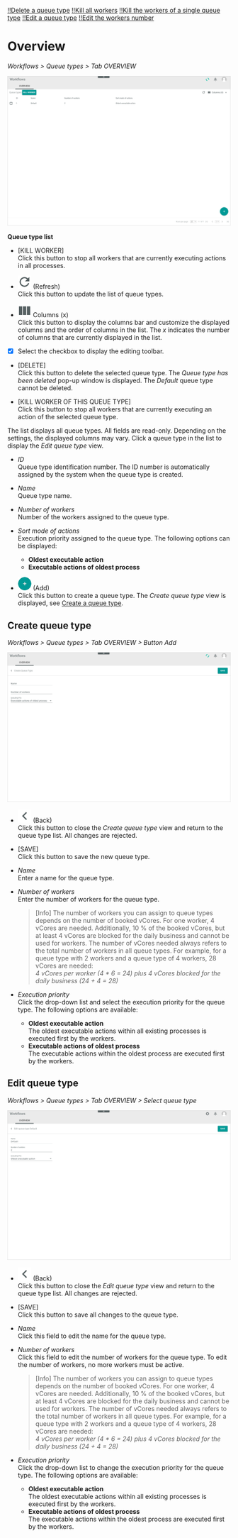 [!!Delete a queue type](../Integration/01_ConfigureQueueTypes.md#delete-a-queue-type)
[!!Kill all workers](../Integration/01_ConfigureQueueTypes.md#kill-all-workers)
[!!Kill the workers of a single queue type](../Integration/01_ConfigureQueueTypes.md#kill-the-workers-of-a-single-queue-type)
[!!Edit a queue type](../Integration/01_ConfigureQueueTypes.md#edit-a-queue-type)
[!!Edit the workers number](../Integration/01_ConfigureQueueTypes.md#edit-the-workers-number)


# Overview

*Workflows > Queue types > Tab OVERVIEW*

![Queue types](../../Assets/Screenshots/ActindoWorkFlow/QueueTypes/Overview.png "[Queue types]")

**Queue type list**

- [KILL WORKER]   
  Click this button to stop all workers that are currently executing actions in all processes.   

- ![Refresh](../../Assets/Icons/Refresh01.png "[Refresh]") (Refresh)   
  Click this button to update the list of queue types.

- ![Columns](../../Assets/Icons/Columns.png "[Columns]") Columns (x)   
  Click this button to display the columns bar and customize the displayed columns and the order of columns in the list. The *x* indicates the number of columns that are currently displayed in the list.

- [x]      
  Select the checkbox to display the editing toolbar.

- [DELETE]   
  Click this button to delete the selected queue type. The *Queue type has been deleted* pop-up window is displayed. The *Default* queue type cannot be deleted.  

- [KILL WORKER OF THIS QUEUE TYPE]   
  Click this button to stop all workers that are currently executing an action of the selected queue type.   

The list displays all queue types. All fields are read-only. Depending on the settings, the displayed columns may vary. Click a queue type in the list to display the *Edit queue type* view.    

- *ID*   
  Queue type identification number. The ID number is automatically assigned by the system when the queue type is created.

- *Name*   
  Queue type name.  

- *Number of workers*   
  Number of the workers assigned to the queue type.

- *Sort mode of actions*   
  Execution priority assigned to the queue type. The following options can be displayed:   
  - **Oldest executable action**
  - **Executable actions of oldest process**


- ![Add](../../Assets/Icons/Plus01.png "[Add]") (Add)   
  Click this button to create a queue type. The *Create queue type* view is displayed, see [Create a queue type](../Integration/01_ConfigureQueueTypes.md#create-a-queue-type).



## Create queue type

*Workflows > Queue types > Tab OVERVIEW > Button Add*

![Create queue type](../../Assets/Screenshots/ActindoWorkFlow/QueueTypes/CreateQueueType.png "[Create queue types]")

- ![Back](../../Assets/Icons/Back02.png "[Back]") (Back)   
  Click this button to close the *Create queue type* view and return to the queue type list. All changes are rejected.

- [SAVE]   
  Click this button to save the new queue type.

- *Name*   
  Enter a name for the queue type.  

- *Number of workers*   
  Enter the number of workers for the queue type.

  > [Info] The number of workers you can assign to queue types depends on the number of booked vCores. For one worker, 4 vCores are needed. Additionally, 10 % of the booked vCores, but at least 4 vCores are blocked for the daily business and cannot be used for workers. The number of vCores needed always refers to the total number of workers in all queue types. For example, for a queue type with 2 workers and a queue type of 4 workers, 28 vCores are needed:    
  *4 vCores per worker (4 \* 6 = 24) plus 4 vCores blocked for the daily business (24 + 4 = 28)*

- *Execution priority*   
  Click the drop-down list and select the execution priority for the queue type. The following options are available:
  - **Oldest executable action**   
    The oldest executable actions within all existing processes is executed first by the workers.
  - **Executable actions of oldest process**   
    The executable actions within the oldest process are executed first by the workers.



## Edit queue type

*Workflows > Queue types > Tab OVERVIEW > Select queue type*

![Edit queue type](../../Assets/Screenshots/ActindoWorkFlow/QueueTypes/EditQueueType.png "[Edit queue types]")


- ![Back](../../Assets/Icons/Back02.png "[Back]") (Back)   
  Click this button to close the *Edit queue type* view and return to the queue type list. All changes are rejected.

- [SAVE]   
  Click this button to save all changes to the queue type.

- *Name*   
  Click this field to edit the name for the queue type.  

- *Number of workers*   
  Click this field to edit the number of workers for the queue type. To edit the number of workers, no more workers must be active.   

  > [Info] The number of workers you can assign to queue types depends on the number of booked vCores. For one worker, 4 vCores are needed. Additionally, 10 % of the booked vCores, but at least 4 vCores are blocked for the daily business and cannot be used for workers. The number of vCores needed always refers to the total number of workers in all queue types. For example, for a queue type with 2 workers and a queue type of 4 workers, 28 vCores are needed:   
  *4 vCores per worker (4 \* 6 = 24) plus 4 vCores blocked for the daily business (24 + 4 = 28)*

- *Execution priority*   
  Click the drop-down list to change the execution priority for the queue type. The following options are available:
  - **Oldest executable action**   
    The oldest executable actions within all existing processes is executed first by the workers.
  - **Executable actions of oldest process**   
    The executable actions within the oldest process are executed first by the workers.

